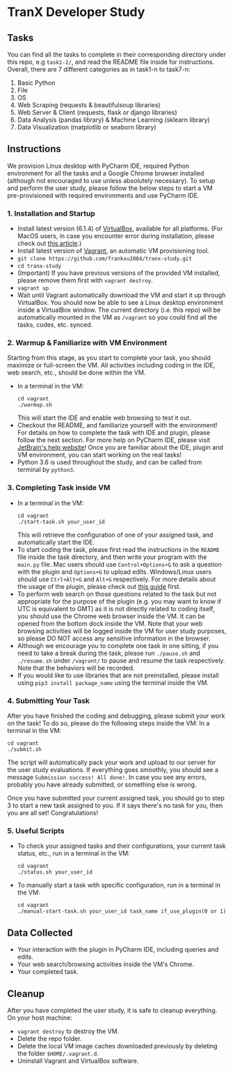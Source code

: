 # TranX Developer Study

## Tasks
You can find all the tasks to complete in their corresponding directory under this repo, e.g `task1-2/`, and read the README file inside for instructions.
Overall, there are 7 different categories as in task1-n to task7-n:
1. Basic Python
2. File 
3. OS
4. Web Scraping (requests & beautifulsoup libraries)
5. Web Server & Client (requests, flask or django libraries)
6. Data Analysis (pandas library) & Machine Learning (sklearn library)
7. Data Visualization (matplotlib or seaborn library)


## Instructions
We provision Linux desktop with PyCharm IDE, required Python environment for all the tasks and a Google Chrome browser installed (although not encouraged to use unless absolutely necessary).
To setup and perform the user study, please follow the below steps to start a VM pre-provisioned with required environments and use PyCharm IDE.

### 1. Installation and Startup
- Install latest version (6.1.4) of [VirtualBox](https://www.virtualbox.org/wiki/Downloads), available for all platforms. (For MacOS users, in case you encounter error during installation, please check out [this article](https://medium.com/@DMeechan/fixing-the-installation-failed-virtualbox-error-on-mac-high-sierra-7c421362b5b5).)
- Install latest version of [Vagrant](https://www.vagrantup.com/downloads.html), an automatic VM provisioning tool.
- `git clone https://github.com/frankxu2004/tranx-study.git`
- `cd tranx-study`
- (Important) If you have previous versions of the provided VM installed, please remove them first with `vagrant destroy`.
- `vagrant up`
- Wait until Vagrant automatically download the VM and start it up through VirtualBox. You should now be able to see a Linux desktop environment inside a VirtualBox window. The current directory (i.e. this repo) will be automatically mounted in the VM as `/vagrant` so you could find all the tasks, codes, etc. synced.

### 2. Warmup & Familiarize with VM Environment
Starting from this stage, as you start to complete your task, you should maximize or full-screen the VM. All activities including coding in the IDE, web search, etc., should be done within the VM.
- In a terminal in the VM:
    ```
    cd vagrant
    ./warmup.sh
    ```
    This will start the IDE and enable web browsing to test it out.
- Checkout the README, and familiarize yourself with the environment! For details on how to complete the task with IDE and plugin, please follow the next section. For more help on PyCharm IDE, please visit [JetBrain's help website](https://www.jetbrains.com/help/pycharm/quick-start-guide.html)! Once you are familiar about the IDE, plugin and VM environment, you can start working on the real tasks!
- Python 3.6 is used throughout the study, and can be called from terminal by `python3`.

### 3. Completing Task inside VM
- In a terminal in the VM:
    ```
    cd vagrant
    ./start-task.sh your_user_id
    ```
    This will retrieve the configuration of one of your assigned task, and automatically start the IDE.
- To start coding the task, please first read the instructions in the `README` file inside the task directory, and then write your program with the `main.py` file. Mac users should use `Control+Options+G` to ask a question with the plugin and `Options+G` to upload edits. Windows/Linux users should use `Ctrl+Alt+G` and `Alt+G` respectively. For more details about the usage of the plugin, please check out [this guide](https://github.com/neulab/tranX-plugin#usage) first.
- To perform web search on those questions related to the task but not appropriate for the purpose of the plugin (e.g. you may want to know if UTC is equivalent to GMT) as it is not directly related to coding itself, you should use the Chrome web browser inside the VM. It can be opened from the bottom dock inside the VM. Note that your web browsing activities will be logged inside the VM for user study purposes, so please DO NOT access any sensitive information in the browser.
- Although we encourage you to complete one task in one sitting, if you need to take a break during the task, please run `./pause.sh` and `./resume.sh` under `/vagrant/` to pause and resume the task respectively. Note that the behaviors will be recorded.
- If you would like to use libraries that are not preinstalled, please install using `pip3 install package_name` using the terminal inside the VM.

### 4. Submitting Your Task
After you have finished the coding and debugging, please submit your work on the task! To do so, please do the following steps inside the VM:
In a terminal in the VM:
```
cd vagrant
./submit.sh
```
The script will automatically pack your work and upload to our server for the user study evaluations. If everything goes smoothly, you should see a message `Submission success! All done!`. In case you see any errors, probably you have already submitted, or something else is wrong.

Once you have submitted your current assigned task, you should go to step 3 to start a new task assigned to you.
If it says there's no task for you, then you are all set! Congratulations!

### 5. Useful Scripts
- To check your assigned tasks and their configurations, your current task status, etc., run in a terminal in the VM:
    ```
    cd vagrant
    ./status.sh your_user_id
    ```
- To manually start a task with specific configuration, run in a terminal in the VM:
    ```
    cd vagrant
    ./manual-start-task.sh your_user_id task_name if_use_plugin(0 or 1)
    ```

## Data Collected
- Your interaction with the plugin in PyCharm IDE, including queries and edits.
- Your web search/browsing activities inside the VM's Chrome.
- Your completed task.


## Cleanup
After you have completed the user study, it is safe to cleanup everything. On your host machine:
- `vagrant destroy` to destroy the VM.
- Delete the repo folder.
- Delete the local VM image caches downloaded previously by deleting the folder `$HOME/.vagrant.d`.
- Uninstall Vagrant and VirtualBox software.

